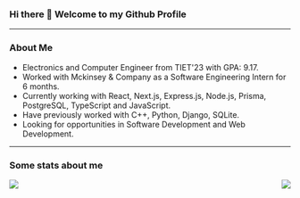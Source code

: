 <!-- Writing readme for my github profile -->

### Hi there 👋 Welcome to my Github Profile 

<hr/>


### About Me 

- Electronics and Computer Engineer from TIET'23 with GPA: 9.17.
- Worked with Mckinsey & Company as a Software Engineering Intern for 6 months.
- Currently working with React, Next.js, Express.js, Node.js, Prisma, PostgreSQL, TypeScript and JavaScript.
- Have previously worked with C++, Python, Django, SQLite.
- Looking for opportunities in Software Development and Web Development.

<hr/>

### Some stats about me

<div>
    <img align="left" src="https://github-readme-stats.vercel.app/api?username=Abhishek-Kharpal&count_private=true&show_icons=true&theme=radical" />
    <img align="right" src="https://github-readme-stats.vercel.app/api/top-langs/?username=Abhishek-Kharpal&theme=radical" />
</div>
